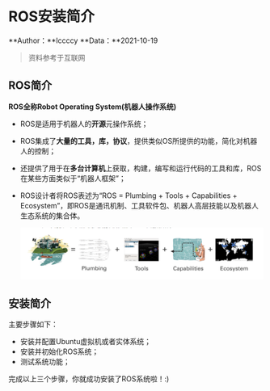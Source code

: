 # ROS安装简介

**Author：**Iccccy     **Data：**2021-10-19

> 资料参考于互联网
>

## ROS简介

**ROS全称Robot Operating System(机器人操作系统)**

- ROS是适用于机器人的**开源**元操作系统；

- ROS集成了**大量的工具，库，协议**，提供类似OS所提供的功能，简化对机器人的控制；

- 还提供了用于在**多台计算机**上获取，构建，编写和运行代码的工具和库，ROS在某些方面类似于“机器人框架”；

- ROS设计者将ROS表述为“ROS = Plumbing + Tools + Capabilities + Ecosystem”，即ROS是通讯机制、工具软件包、机器人高层技能以及机器人生态系统的集合体。

  ![](简介/image-20211019211909934.png)
  
  

## 安装简介

主要步骤如下：

+ 安装并配置Ubuntu虚拟机或者实体系统；
+ 安装并初始化ROS系统；
+ 测试系统功能；

完成以上三个步骤，你就成功安装了ROS系统啦！:)


